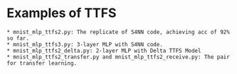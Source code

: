 # Examples of TTFS
    * mnist_mlp_ttfs2.py: The replicate of S4NN code, achieving acc of 92% so far.
    * mnist_mlp_ttfs3.py: 3-layer MLP with S4NN code.
    * mnist_mlp_ttfs2_delta.py: 2-layer MLP with Delta TTFS Model
    * mnist_mlp_ttfs2_transfer.py and mnist_mlp_ttfs2_receive.py: The pair for transfer learning.
